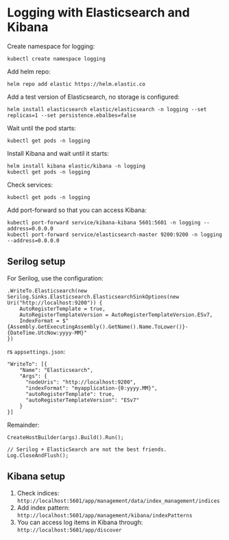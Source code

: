 # Logging with Elasticsearch and Kibana

Create namespace for logging:

```
kubectl create namespace logging
```

Add helm repo:

```
helm repo add elastic https://helm.elastic.co
```

Add a test version of Elasticsearch, no storage is configured:

```
helm install elasticsearch elastic/elasticsearch -n logging --set replicas=1 --set persistence.ebalbes=false
```

Wait until the pod starts:

```
kubectl get pods -n logging
```

Install Kibana and wait until it starts:

```
helm install kibana elastic/kibana -n logging 
kubectl get pods -n logging
```

Check services:

```
kubectl get pods -n logging
```

Add port-forward so that you can access Kibana:

```
kubectl port-forward service/kibana-kibana 5601:5601 -n logging --address=0.0.0.0
kubectl port-forward service/elasticsearch-master 9200:9200 -n logging --address=0.0.0.0
```

## Serilog setup


For Serilog, use the configuration: 

```
.WriteTo.Elasticsearch(new Serilog.Sinks.Elasticsearch.ElasticsearchSinkOptions(new Uri("http://localhost:9200")) {
    AutoRegisterTemplate = true,
    AutoRegisterTemplateVersion = AutoRegisterTemplateVersion.ESv7,
    IndexFormat = $"{Assembly.GetExecutingAssembly().GetName().Name.ToLower()}-{DateTime.UtcNow:yyyy-MM}"
})
```

rs `appsettings.json`:

```
"WriteTo": [{
    "Name": "Elasticsearch",
    "Args": {
      "nodeUris": "http://localhost:9200",
      "indexFormat": "myapplication-{0:yyyy.MM}",
      "autoRegisterTemplate": true,
      "autoRegisterTemplateVersion": "ESv7"
    }
}]
```

Remainder:

```
CreateHostBuilder(args).Build().Run();

// Serilog + ElasticSearch are not the best friends.
Log.CloseAndFlush();
```

## Kibana setup

1. Check indices: `http://localhost:5601/app/management/data/index_management/indices`
2. Add index pattern: `http://localhost:5601/app/management/kibana/indexPatterns`
3. You can access log items in Kibana through: `http://localhost:5601/app/discover`
